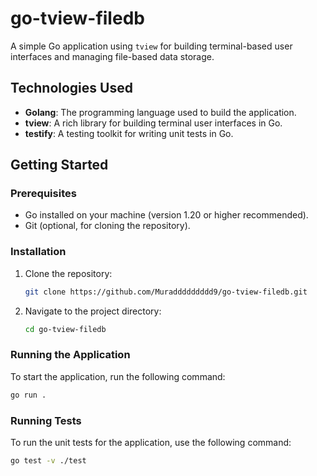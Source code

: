 # go-tview-filedb

A simple Go application using `tview` for building terminal-based user interfaces and managing file-based data storage.

## Technologies Used

- **Golang**: The programming language used to build the application.
- **tview**: A rich library for building terminal user interfaces in Go.
- **testify**: A testing toolkit for writing unit tests in Go.

## Getting Started

### Prerequisites

- Go installed on your machine (version 1.20 or higher recommended).
- Git (optional, for cloning the repository).

### Installation

1. Clone the repository:
   ```bash
   git clone https://github.com/Muraddddddddd9/go-tview-filedb.git
   ```
2. Navigate to the project directory:
   ```bash
   cd go-tview-filedb
   ```

### Running the Application
To start the application, run the following command:
```bash
go run .
```

### Running Tests
To run the unit tests for the application, use the following command:
```bash
go test -v ./test
```
